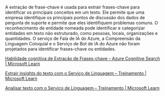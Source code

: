 A extração de frase-chave é usada para extrair frases-chave para identificar os principais conceitos em um texto. Ele permite que uma empresa identifique os principais pontos de discussão dos dados de pergunta de suporte e permite que eles identifiquem problemas comuns. O reconhecimento de entidade nomeada pode identificar e categorizar entidades em texto não estruturado, como pessoas, locais, organizações e quantidades. O serviço de Fala de IA do Azure, a Compreensão da Linguagem Coloquial e o Serviço de Bot de IA do Azure não foram projetados para identificar frases-chave ou entidades.

[Habilidade cognitiva de Extração de Frases-chave – Azure Cognitive Search | Microsoft Learn](https://learn.microsoft.com/azure/search/cognitive-search-skill-keyphrases)

[Extrair insights do texto com o Serviço de Linguagem – Treinamento | Microsoft Learn](https://learn.microsoft.com/training/modules/extract-insights-text-with-text-analytics-service/)

[Analisar texto com o Serviço de Linguagem – Treinamento | Microsoft Learn](https://learn.microsoft.com/training/modules/analyze-text-with-text-analytics-service/)